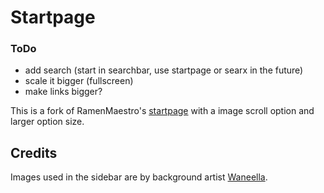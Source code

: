 Startpage
========

### ToDo
- add search (start in searchbar, use startpage or searx in the future)
- scale it bigger (fullscreen)
- make links bigger?

This is a fork of RamenMaestro's [startpage](https://github.com/RamenMaestro/startpage) with a image scroll option and larger option size.

## Credits
Images used in the sidebar are by background artist [Waneella](https://twitter.com/waneella_).
